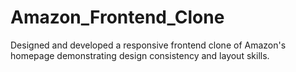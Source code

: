 # Amazon_Frontend_Clone
Designed and developed a responsive frontend clone of Amazon's homepage demonstrating design  consistency and layout skills. 
